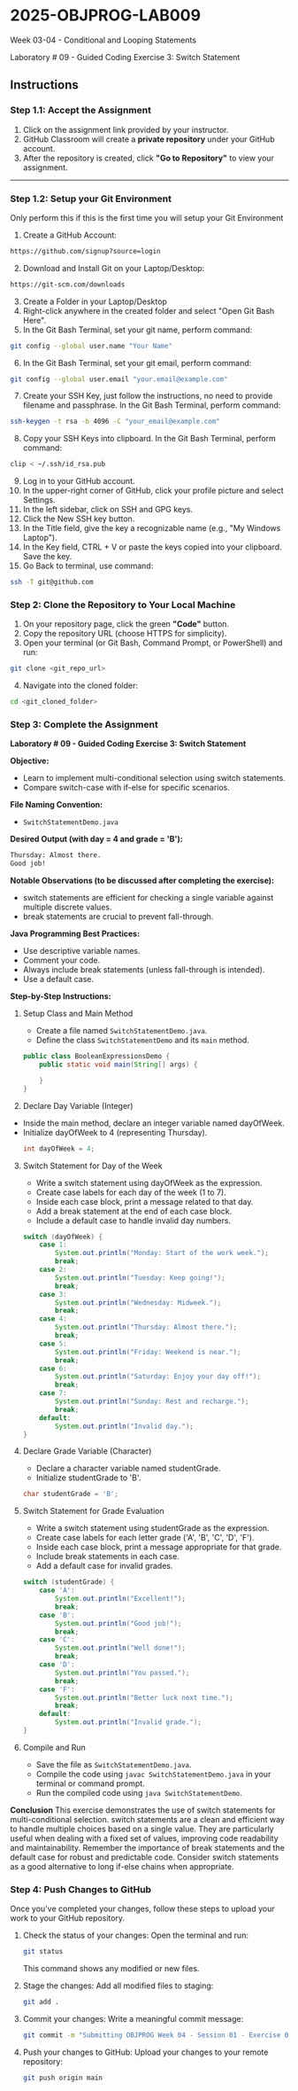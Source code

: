 # **2025-OBJPROG-LAB009**
Week 03-04 - Conditional and Looping Statements

Laboratory # 09 - Guided Coding Exercise 3: Switch Statement

## **Instructions**

### **Step 1.1: Accept the Assignment**

   1. Click on the assignment link provided by your instructor.
   2. GitHub Classroom will create a **private repository** under your GitHub account.
   3. After the repository is created, click **"Go to Repository"** to view your assignment.

---

### **Step 1.2: Setup your Git Environment**
Only perform this if this is the first time you will setup your Git Environment

   1. Create a GitHub Account:
   ```bash
   https://github.com/signup?source=login
   ```
      
   2. Download and Install Git on your Laptop/Desktop:
   ```bash
   https://git-scm.com/downloads
   ```
   
   3. Create a Folder in your Laptop/Desktop
   4. Right-click anywhere in the created folder and select "Open Git Bash Here".
   5. In the Git Bash Terminal, set your git name, perform command:
   ```bash
   git config --global user.name "Your Name"
   ```
   
   6. In the Git Bash Terminal, set your git email, perform command:
   ```bash
   git config --global user.email "your.email@example.com"
   ```
   
   7. Create your SSH Key, just follow the instructions, no need to provide filename and passphrase. In the Git Bash Terminal, perform command:
   ```bash
   ssh-keygen -t rsa -b 4096 -C "your_email@example.com"
   ```
   
   8. Copy your SSH Keys into clipboard. In the Git Bash Terminal, perform command:
   ```bash
   clip < ~/.ssh/id_rsa.pub
   ```
   
   9. Log in to your GitHub account.
   10. In the upper-right corner of GitHub, click your profile picture and select Settings.
   11. In the left sidebar, click on SSH and GPG keys.
   12. Click the New SSH key button.
   13. In the Title field, give the key a recognizable name (e.g., "My Windows Laptop").
   14. In the Key field, CTRL + V or paste the keys copied into your clipboard. Save the key.
   15. Go Back to terminal, use command:
   ```bash
   ssh -T git@github.com
   ```

### **Step 2: Clone the Repository to Your Local Machine**

   1. On your repository page, click the green **"Code"** button.
   2. Copy the repository URL (choose HTTPS for simplicity).
   3. Open your terminal (or Git Bash, Command Prompt, or PowerShell) and run:
   
   ```bash
   git clone <git_repo_url>
   ```
   
   4. Navigate into the cloned folder:
   
   ```bash
   cd <git_cloned_folder>
   ```

### **Step 3: Complete the Assignment**

**Laboratory # 09 - Guided Coding Exercise 3: Switch Statement**

   **Objective:**
   - Learn to implement multi-conditional selection using switch statements.
   - Compare switch-case with if-else for specific scenarios.

   **File Naming Convention:**
   - `SwitchStatementDemo.java`

   **Desired Output (with day = 4 and grade = 'B'):**
   ```txt
   Thursday: Almost there.
   Good job!
   ```

   **Notable Observations (to be discussed after completing the exercise):**
   - switch statements are efficient for checking a single variable against multiple discrete values.
   - break statements are crucial to prevent fall-through.

   **Java Programming Best Practices:**
   - Use descriptive variable names.
   - Comment your code.
   - Always include break statements (unless fall-through is intended).
   - Use a default case.
      
   **Step-by-Step Instructions:**

   1. Setup Class and Main Method
      - Create a file named `SwitchStatementDemo.java`.
      - Define the class `SwitchStatementDemo` and its `main` method.
      ```Java
      public class BooleanExpressionsDemo {
          public static void main(String[] args) {
      
          }
      }
      ```
            
   2. Declare Day Variable (Integer)
   - Inside the main method, declare an integer variable named dayOfWeek.
   - Initialize dayOfWeek to 4 (representing Thursday).
      ```Java
      int dayOfWeek = 4;
      ```

   3. Switch Statement for Day of the Week
      - Write a switch statement using dayOfWeek as the expression.
      - Create case labels for each day of the week (1 to 7).
      - Inside each case block, print a message related to that day.
      - Add a break statement at the end of each case block.
      - Include a default case to handle invalid day numbers.
      ```Java
      switch (dayOfWeek) {
          case 1:
              System.out.println("Monday: Start of the work week.");
              break;
          case 2:
              System.out.println("Tuesday: Keep going!");
              break;
          case 3:
              System.out.println("Wednesday: Midweek.");
              break;
          case 4:
              System.out.println("Thursday: Almost there.");
              break;
          case 5:
              System.out.println("Friday: Weekend is near.");
              break;
          case 6:
              System.out.println("Saturday: Enjoy your day off!");
              break;
          case 7:
              System.out.println("Sunday: Rest and recharge.");
              break;
          default:
              System.out.println("Invalid day.");
      }
      ```

   4. Declare Grade Variable (Character)
      - Declare a character variable named studentGrade.
      - Initialize studentGrade to 'B'.
      ```Java
      char studentGrade = 'B';
      ```

   5. Switch Statement for Grade Evaluation
      - Write a switch statement using studentGrade as the expression.
      - Create case labels for each letter grade ('A', 'B', 'C', 'D', 'F').
      - Inside each case block, print a message appropriate for that grade.
      - Include break statements in each case.
      - Add a default case for invalid grades.
      ```Java
      switch (studentGrade) {
          case 'A':
              System.out.println("Excellent!");
              break;
          case 'B':
              System.out.println("Good job!");
              break;
          case 'C':
              System.out.println("Well done!");
              break;
          case 'D':
              System.out.println("You passed.");
              break;
          case 'F':
              System.out.println("Better luck next time.");
              break;
          default:
              System.out.println("Invalid grade.");
      }
      ```

   6. Compile and Run
       - Save the file as `SwitchStatementDemo.java`.
       - Compile the code using `javac SwitchStatementDemo.java` in your terminal or command prompt.
       - Run the compiled code using `java SwitchStatementDemo`.

   **Conclusion**
   This exercise demonstrates the use of switch statements for multi-conditional selection. switch statements are a clean and efficient way to handle multiple choices based on a single value.  They are particularly useful when dealing with a fixed set of values, improving code readability and maintainability. Remember the importance of break statements and the default case for robust and predictable code.  Consider switch statements as a good alternative to long if-else chains when appropriate.

### **Step 4: Push Changes to GitHub**
Once you've completed your changes, follow these steps to upload your work to your GitHub repository.

1. Check the status of your changes:
   Open the terminal and run:
   
   ```bash
   git status
   ```
   This command shows any modified or new files.
   
2. Stage the changes:
   Add all modified files to staging:
   
   ```bash
   git add .
   ```
   
3. Commit your changes:
   Write a meaningful commit message:
   
   ```bash
   git commit -m "Submitting OBJPROG Week 04 - Session 01 - Exercise 01"
   ```
   
4. Push your changes to GitHub:
   Upload your changes to your remote repository:
   
   ```bash
   git push origin main
   ```
